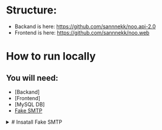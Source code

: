 # Structure:
* Backand is here: https://github.com/sannnekk/noo.api-2.0
* Frontend is here: https://github.com/sannnekk/noo.web
# How to run locally
## You will need:
* [Backand]
* [Frontend]
* [MySQL DB]
* [Fake SMTP](#Insatall-Fake-SMTP)

<details>
<summary># Insatall Fake SMTP</summary>

# Insatall Fake SMTP
For this perpuse you can use any Fake SMTP service

For example https://github.com/mailhog/MailHog
## MacOS:
### Install:
```sh
brew update && brew install mailhog
```
### Run:
```sh
MailHog
```
</details>